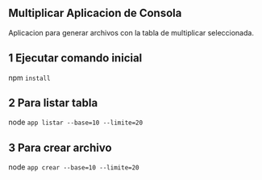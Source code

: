 ## Multiplicar Aplicacion de Consola

Aplicacion para generar archivos con la tabla de multiplicar seleccionada.

## 1 Ejecutar comando inicial

npm `install`

## 2 Para listar tabla

node `app listar --base=10 --limite=20`

## 3 Para crear archivo

node `app crear --base=10 --limite=20`
